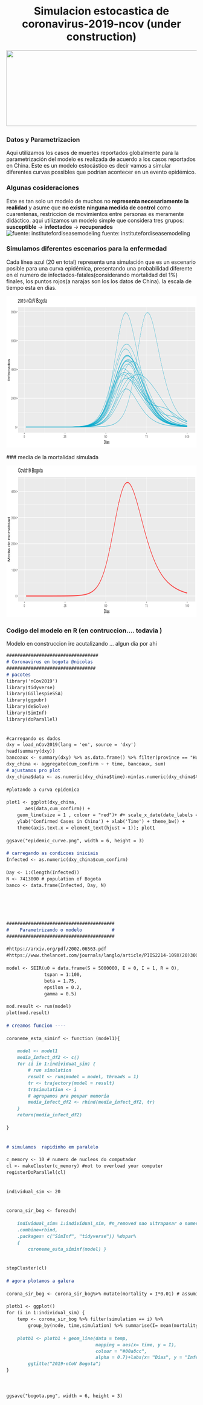 <center> <h1>Simulacion estocastica de coronavirus-2019-ncov (under construction)  </h1> </center>
<p align="center">
  <img width="600" height="200" src="https://www.shock.co/sites/default/files/styles/apertura_desktop/public/content_files/2018_11/image_article/los-zombies-shock-disfraces.jpg?itok=uzbgMUBm&timestamp=1541358745">
</p>


### Datos y Parametrizacion 
Aqui utilizamos los casos de muertes reportados globalmente para la parametrización del modelo es realizada de acuerdo a los casos reportados en China. Este es un modelo estocástico es decir vamos a simular diferentes curvas possibles  que podrían acontecer en un evento epidémico.

###  Algunas cosideraciones
 Este es tan solo un modelo de muchos no **representa necesariamente la realidad** y asume que **no existe ninguna medida de control** como cuarentenas, restriccion de movimientos entre personas es meramente didáctico.
aqui utilizamos un modelo simple  que considera tres grupos: **susceptible** -> **infectados** -> **recuperados**
![fuente: institutefordiseasemodeling](https://institutefordiseasemodeling.github.io/Documentation/malaria/_images/SIR-SIRS.png)
fuente: institutefordiseasemodeling


### Simulamos diferentes escenarios para la enfermedad  
Cada línea azul (20 en total) representa una simulación que es un escenario posible para una curva epidémica, presentando una probabilidad diferente en el numero de infectados-fatales(considerando mortalidad del 1%) finales, los puntos rojos(a narajas son los los datos  de China). la escala de tiempo esta en dias. 
<p align="center">
  <img width="600" height="400" src="https://github.com/ncespedesc/Coronavirus_bogota/blob/master/bogota1.png?raw=true">
</p>
### media de la mortalidad simulada 
<p align="center">
  <img width="600" height="400" src="https://github.com/ncespedesc/Coronavirus_bogota/blob/master/bogota2.png?raw=true">
</p>


 ### Codigo del modelo en R (en contruccion.... todavia )
 
Modelo en construccion ire acutalizando ... algun dia por ahi 
 
```markdown
##################################
# Coronavirus en bogota @nicolas
#################################
# pacotes 
library('nCov2019')
library(tidyverse)
library(GillespieSSA)
library(ggpubr)
library(deSolve)
library(SimInf)
library(doParallel)


#carregando os dados  
dxy = load_nCov2019(lang = 'en', source = 'dxy')
head(summary(dxy))
bancoaux <- summary(dxy) %>% as.data.frame() %>% filter(province == "Hubei")
dxy_china <- aggregate(cum_confirm ~ + time, bancoaux, sum)
# ajustamos pro plot 
dxy_china$data <- as.numeric(dxy_china$time)-min(as.numeric(dxy_china$time))+1

#plotando a curva epidemica 

plot1 <- ggplot(dxy_china,
       aes(data,cum_confirm)) +
    geom_line(size = 1 , colour = "red")+ #+ scale_x_date(date_labels = "%d-%m-%Y") + 
    ylab('Confirmed Cases in China') + xlab('Time') + theme_bw() +
    theme(axis.text.x = element_text(hjust = 1)); plot1

ggsave("epidemic_curve.png", width = 6, height = 3)

# carregando as condicoes iniciais 
Infected <- as.numeric(dxy_china$cum_confirm)
    
Day <- 1:(length(Infected))
N <- 7413000 # population of Bogota 
banco <- data.frame(Infected, Day, N)





########################################
#    Parametrizando o modelo           #
########################################

#https://arxiv.org/pdf/2002.06563.pdf
#https://www.thelancet.com/journals/langlo/article/PIIS2214-109X(20)30074-7/fulltext

model <- SEIR(u0 = data.frame(S = 5000000, E = 0, I = 1, R = 0),
              tspan = 1:100,
              beta = 1.75,
              epsilon = 0.2,
              gamma = 0.5)

mod.result <- run(model)
plot(mod.result)

# creamos funcion ----

coroneme_esta_siminf <- function (model1){
    
    model <- model1
    media_infect_df2 <- c()
    for (i in 1:individual_sim) {
        # run simulation 
        result <- run(model = model, threads = 1)
        tr <- trajectory(model = result)
        tr$simulation <- i
        # agrupamos pra poupar memoria 
        media_infect_df2 <- rbind(media_infect_df2, tr)
    }
    return(media_infect_df2)
    
}


# simulamos  rapidinho em paralelo 

c_memory <- 10 # numero de nucleos do computador  
cl <- makeCluster(c_memory) #not to overload your computer
registerDoParallel(cl)


individual_sim <- 20


corona_sir_bog <- foreach(
    
    individual_sim= 1:individual_sim, #n_removed nao ultrapasar o numero de nos rankeados 
    .combine=rbind,
    .packages= c("SimInf", "tidyverse")) %dopar%
    {
        coroneme_esta_siminf(model) }


stopCluster(cl)

# agora plotamos a galera 

corona_sir_bog <- corona_sir_bog%>% mutate(mortality = I*0.01) # assumindo a mortalidade de 1 %

plotb1 <- ggplot()
for (i in 1:individual_sim) {
    temp <- corona_sir_bog %>% filter(simulation == i) %>% 
        group_by(node, time,simulation) %>% summarise(I= mean(mortality))
    
    plotb1 <- plotb1 + geom_line(data = temp,
                                 mapping = aes(x= time, y = I),
                                 colour = "#00a8cc",
                                 alpha = 0.7)+labs(x= "Dias", y = "Infectados")+
        ggtitle("2019-nCoV Bogota")
}



ggsave("bogota.png", width = 6, height = 3)

```
